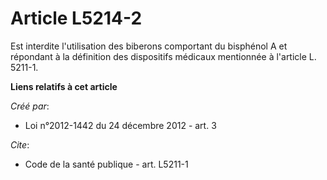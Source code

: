 # Article L5214-2

Est interdite l'utilisation des biberons comportant du bisphénol A et répondant à la définition des dispositifs médicaux
mentionnée à l'article L. 5211-1.

**Liens relatifs à cet article**

_Créé par_:

  - Loi n°2012-1442 du 24 décembre 2012 - art. 3

_Cite_:

  - Code de la santé publique - art. L5211-1
